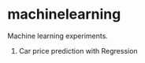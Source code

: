 machinelearning
===============
Machine learning experiments.
1) Car price prediction with Regression
